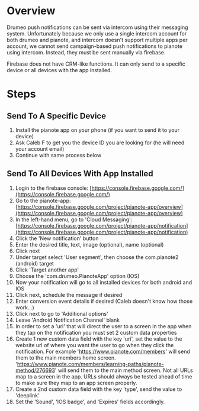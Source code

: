 # Overview

Drumeo push notifications can be sent via intercom using their messaging system.
Unfortunately because we only use a single intercom account for both drumeo
and pianote, and intercom doesn't support multiple apps per account, we cannot
send campaign-based push notifications to pianote using intercom. Instead, they
must be sent manually via firebase.

Firebase does not have CRM-like functions. It can only send to a specific
device or all devices with the app installed.

# Steps

## Send To A Specific Device
1. Install the pianote app on your phone (if you want to send it to your device)
1. Ask Caleb F to get you the device ID you are looking for (he will need your
   account email)
1. Continue with same process below
   
## Send To All Devices With App Installed
1. Login to the firebase console: 
   [https://console.firebase.google.com/](https://console.firebase.google.com/)
1. Go to the pianote-app: 
   [https://console.firebase.google.com/project/pianote-app/overview](https://console.firebase.google.com/project/pianote-app/overview)
1. In the left-hand menu, go to 'Cloud Messaging': 
   [https://console.firebase.google.com/project/pianote-app/notification](https://console.firebase.google.com/project/pianote-app/notification)
1. Click the 'New notification' button
1. Enter the desired title, text, image (optional), name (optional)
1. Click next
1. Under target select 'User segment', then choose the com.pianote2 (android) 
   target
1. Click 'Target another app'
1. Choose the 'com.drumeo.PianoteApp' option (IOS)
1. Now your notification will go to all installed devices for both android 
   and IOS
1. Click next, schedule the message if desired
1. Enter conversion event details if desired (Caleb doesn't know how those work...)
1. Click next to go to 'Additional options'
1. Leave 'Android Notification Channel' blank
1. In order to set a 'url' that will direct the user to a screen in the app when
   they tap on the notification you must set 2 custom data properties
1. Create 1 new custom data field with the key 'uri', set the value to the website
   url of where you want the user to go when they click the notification. For
   example 'https://www.pianote.com/members' will send them to the main
   members home screen. 'https://www.pianote.com/members/learning-paths/pianote-method/276693'
   will send them to the main method screen. Not all URLs map to a screen in the app.
   URLs should always be tested ahead of time to make sure they map to an app screen
   properly.
1. Create a 2nd custom data field with the key 'type', send the value to 'deeplink'
1. Set the 'Sound', 'IOS badge', and 'Expires' fields accordingly.